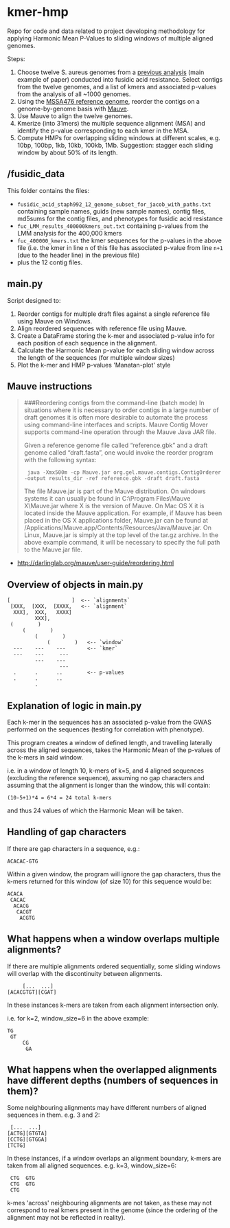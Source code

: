 # kmer-hmp
Repo for code and data related to project developing methodology for applying Harmonic Mean P-Values to sliding windows of multiple aligned genomes.

Steps:

1.  Choose twelve S. aureus genomes from a [previous analysis](http://sro.sussex.ac.uk/id/eprint/63252/1/Earle%20SG%202016.pdf) (main example of paper) conducted into fusidic acid resistance. Select contigs from the twelve genomes, and a list of kmers and associated p-values from the analysis of all ~1000 genomes.
2. Using the [MSSA476 reference genome](https://www.ncbi.nlm.nih.gov/nuccore/BX571857.1), reorder the contigs on a genome-by-genome basis with [Mauve](http://darlinglab.org/mauve/mauve.html).
3. Use Mauve to align the twelve genomes.
4. Kmerize (into 31mers) the multiple sequence alignment (MSA) and identify the p-value corresponding to each kmer in the MSA.
5. Compute HMPs for overlapping sliding windows at different scales, e.g. 10bp, 100bp, 1kb, 10kb, 100kb, 1Mb. Suggestion: stagger each sliding window by about 50% of its length.


## /fusidic_data

This folder contains the files:

- `fusidic_acid_staph992_12_genome_subset_for_jacob_with_paths.txt`
containing sample names, guids (new sample names), contig files, md5sums for the contig files, and phenotypes for fusidic acid resistance
- `fuc_LMM_results_400000kmers_out.txt`
containing p-values from the LMM analysis for the 400,000 kmers 
- `fuc_400000_kmers.txt`
the kmer sequences for the p-values in the above file (i.e. the kmer in line `n` of this file has associated p-value from line `n+1` (due to the header line) in the previous file)
- plus the 12 contig files.

## main.py

Script designed to:
    
1. Reorder contigs for multiple draft files against a single 
   reference file using Mauve on Windows.
2. Align reordered sequences with reference file using Mauve.
3. Create a DataFrame storing the k-mer and associated p-value info
   for each position of each sequence in the alignment.
3. Calculate the Harmonic Mean p-value for each sliding window
   across the length of the sequences (for multiple window sizes)
4. Plot the k-mer and HMP p-values 'Manatan-plot' style
       
    
## Mauve instructions

>###Reordering contigs from the command-line (batch mode)
>In situations where it is necessary to order contigs in a large number 
of draft genomes it is often more desirable to automate the process 
using command-line interfaces and scripts. Mauve Contig Mover supports 
command-line operation through the Mauve Java JAR file.
>
>Given a reference genome file called “reference.gbk” and a draft genome 
called “draft.fasta”, one would invoke the reorder program with the 
following syntax:
>
>      java -Xmx500m -cp Mauve.jar org.gel.mauve.contigs.ContigOrderer -output results_dir -ref reference.gbk -draft draft.fasta
>
>The file Mauve.jar is part of the Mauve distribution. On windows 
systems it can usually be found in C:\Program Files\Mauve X\Mauve.jar 
where X is the version of Mauve. On Mac OS X it is located inside the 
Mauve application. For example, if Mauve has been placed in the OS X 
applications folder, Mauve.jar can be found at 
/Applications/Mauve.app/Contents/Resources/Java/Mauve.jar. 
>On Linux, Mauve.jar is simply at the top level of the tar.gz archive. 
In the above example command, it will be necessary to specify the full 
path to the Mauve.jar file.

-  http://darlinglab.org/mauve/user-guide/reordering.html


## Overview of objects in main.py
    
    [                    ]  <-- `alignments`
     [XXX,  [XXX,  [XXXX,   <-- `alignment`
      XXX],  XXX,   XXXX]            
             XXX],
     (        )                  
         (        )
             (        )
                 (        )   <-- `window`
      ---    ---    ---       <-- `kmer`
      ---    ---     ---
             ---    ---
                     ---
      .      .      ..        <-- p-values
      .      .      ..
             .

## Explanation of logic in main.py
    
Each k-mer in the sequences has an associated p-value from the GWAS
performed on the sequences (testing for correlation with phenotype).

This program creates a window of defined length, and travelling laterally
across the aligned sequences, takes the Harmonic Mean of the p-values of 
the k-mers in said window.

i.e. in a window of length 10, k-mers of k=5, and 4 aligned sequences
(excluding the reference sequence), assuming no gap characters and assuming
that the alignment is longer than the window, this will contain:

    (10-5+1)*4 = 6*4 = 24 total k-mers

and thus 24 values of which the Harmonic Mean will be taken.
    
## Handling of gap characters 
    
If there are gap characters in a sequence, e.g.:

    ACACAC-GTG

Within a given window, the program will ignore the gap characters, thus the
k-mers returned for this window (of size 10) for this sequence would be:

    ACACA
     CACAC
      ACACG
       CACGT
        ACGTG

## What happens when a window overlaps multiple alignments?

If there are multiple alignments ordered sequentially, some sliding windows
will overlap with the discontinuity between alignments.

         [...  ...]
    [ACACGTGT][CGAT]

In these instances k-mers are taken from each alignment intersection only.

i.e. for k=2, window_size=6 in the above example:

    TG
     GT
         CG
          GA

## What happens when the overlapped alignments have different depths (numbers of sequences in them)?
    
Some neighbouring alignments may have different numbers of aligned
sequences in them. e.g. 3 and 2:

     [...  ...]
    [ACTG][GTGTA]
    [CCTG][GTGGA]
    [TCTG]

In these instances, if a window overlaps an alignment boundary, k-mers are
taken from all aligned sequences. e.g. k=3, window_size=6:

     CTG  GTG
     CTG  GTG
     CTG

k-mes 'across' neighbouring alignments are not taken, as these may not
correspond to real kmers present in the genome (since the ordering of the
alignment may not be reflected in reality).
